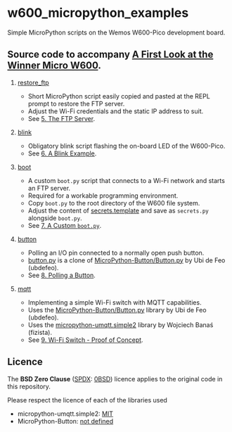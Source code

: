 # w600_micropython_examples
Simple MicroPython scripts on the Wemos W600-Pico development board.

## Source code to accompany [A First Look at the Winner Micro W600](https://sigmdel.ca/michel/ha/w600/first_look_w600_en.html).


1. [restore_ftp](restore_ftp/restore_ftp.py)

    - Short MicroPython script easily copied and pasted at the REPL prompt to restore the FTP server. 
    - Adjust the Wi-Fi credentials and the static IP address to suit. 
    - See [5. The FTP Server](https://sigmdel.ca/michel/ha/w600/first_look_w600_en.html#ftp).

1. [blink](blink/main.py)
    
    - Obligatory blink script flashing the on-board LED of the W600-Pico.
    - See [6. A Blink Example](https://sigmdel.ca/michel/ha/w600/first_look_w600_en.htmll#blink).

1. [boot](boot/boot.py)

    - A custom `boot.py` script that connects to a Wi-Fi network and starts an FTP server.
    - Required for a workable programming environment.
    - Copy `boot.py` to the root directory of the W600 file system.
    - Adjust the content of [secrets.template](boot/secrets.template) and save as `secrets.py` alongside `boot.py`.
    - See [7. A Custom `boot.py`](https://sigmdel.ca/michel/ha/w600/first_look_w600_en.htmll#boot_py).


1. [button](button/main.py)

    - Polling an I/O pin connected to a normally open push button.
    - [button.py](button/button.py) is a clone of [MicroPython-Button/Button.py](https://github.com/ubidefeo/MicroPython-Button) by Ubi de Feo (ubdefeo).
    - See [8. Polling a Button](https://sigmdel.ca/michel/ha/w600/first_look_w600_en.htmll#workflow).

1. [mqtt](mqtt/main.py)

    - Implementing a simple Wi-Fi switch with MQTT capabilities.
    - Uses the [MicroPython-Button/Button.py](https://github.com/ubidefeo/MicroPython-Button) library by Ubi de Feo (ubdefeo).
    - Uses the [micropython-umqtt.simple2](https://github.com/fizista/micropython-umqtt.simple2) library by Wojciech Banaś (fizista).
    - See [9. Wi-Fi Switch - Proof of Concept](http://localhost/michel/ha/w600/first_look_w600_en.htmll#wifi_switch).


## Licence

The **BSD Zero Clause** ([SPDX](https://spdx.dev/): [0BSD](https://spdx.org/licenses/0BSD.html)) licence applies to the original code in this repository. 

Please respect the licence of each of the libraries used 
  - micropython-umqtt.simple2: [MIT](https://github.com/fizista/micropython-umqtt.simple2/blob/master/LICENSE)
  - MicroPython-Button: [not defined](https://github.com/ubidefeo/MicroPython-Button)
